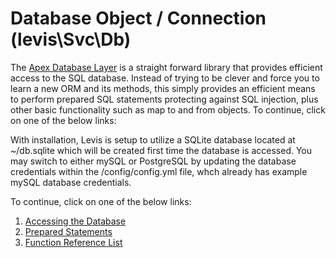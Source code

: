 
# Database Object / Connection (levis\Svc\Db)

The [Apex Database Layer](https://github.com/apexpl/db/) is a straight forward library that provides efficient access to the SQL database.  Instead of trying to be clever and force you to learn a new ORM and its methods, this simply provides an efficient means to perform prepared SQL statements protecting against SQL injection, plus other basic functionality such as map to and from objects.  To continue, click on one of the below links:

With installation, Levis is setup to utilize a SQLite database located at ~/db.sqlite which will be created first time the database is accessed.  You may switch to either mySQL or PostgreSQL by updating the database credentials within the /config/config.yml file, whch already has example mySQL database credentials.

To continue, click on one of the below links:

1. [Accessing the Database](access.md)
2. [Prepared Statements](placeholders.md)
3. [Function Reference List](../../classes/svc/db/index.md)


